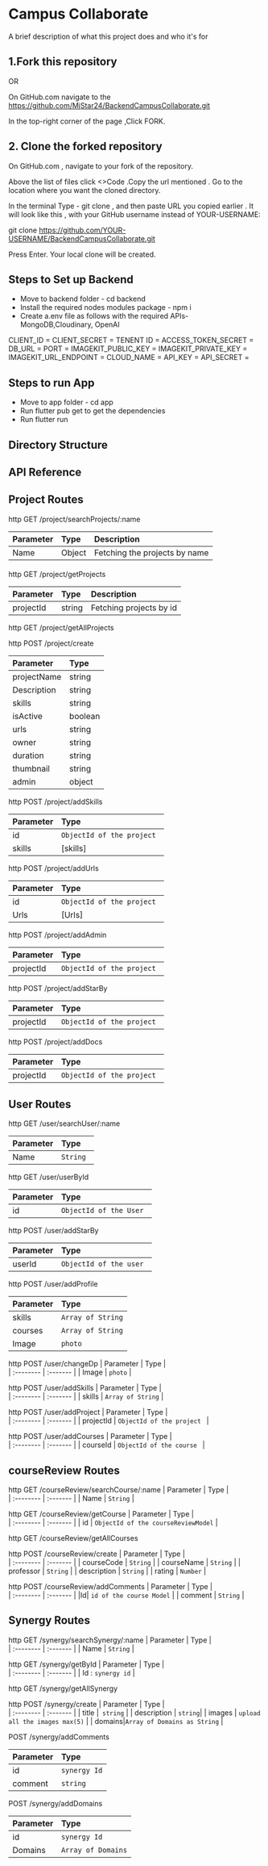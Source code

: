 

# Campus Collaborate

A brief description of what this project does and who it's for

## 1.Fork this repository
OR

On GitHub.com navigate to the https://github.com/MjStar24/BackendCampusCollaborate.git

In the top-right corner of the page ,Click FORK.

## 2. Clone the forked repository

On GitHub.com , navigate to your fork of the repository.

Above the list of files click <>Code .Copy the url mentioned . Go to the location where you want the cloned directory.

In the terminal Type - git clone , and then paste URL you copied earlier . It will look like this , with your GitHub username instead of YOUR-USERNAME:

git clone https://github.com/YOUR-USERNAME/BackendCampusCollaborate.git

Press Enter. Your local clone will be created.

## Steps to Set up Backend

* Move to backend folder - cd backend
* Install the required nodes modules package - npm i
* Create a.env file as follows with the required APIs- MongoDB,Cloudinary, OpenAI

CLIENT_ID =
CLIENT_SECRET =
TENENT ID =
ACCESS_TOKEN_SECRET =
DB_URL =
PORT =
IMAGEKIT_PUBLIC_KEY =
IMAGEKIT_PRIVATE_KEY =
IMAGEKIT_URL_ENDPOINT =
CLOUD_NAME =
API_KEY =
API_SECRET =

## Steps to run App

* Move to app folder - cd app
* Run flutter pub get to get the dependencies
* Run flutter run

## Directory Structure

## API Reference

#### 
## Project Routes
http
  GET /project/searchProjects/:name


| Parameter | Type     | Description                |
| :-------- | :------- | :------------------------- |
|   Name  | Object |  Fetching the projects by name|

#### 

http
  GET /project/getProjects


| Parameter | Type     | Description                       |
| :-------- | :------- | :-------------------------------- |
| projectId      | string | Fetching projects by id |



http
  GET /project/getAllProjects





http
  POST /project/create


| Parameter | Type     |                   
| :-------- | :------- | 
| projectName      | string |  
| Description      | string |  
| skills      | string |  
| isActive      | boolean |  
| urls      | string |  
| owner      | string |  
| duration      | string |  
| thumbnail      | string |  
| admin      | object |  


http
  POST /project/addSkills 

| Parameter | Type     |                   
| :-------- | :------- | 
| id      | `ObjectId of the project ` |  
| skills      | [skills] |  


http
  POST /project/addUrls

| Parameter | Type     |                   
| :-------- | :------- | 
| id      | `ObjectId of the project ` |  
| Urls      | [Urls] |  

http
  POST /project/addAdmin

| Parameter | Type     |    
| :-------- | :------- | 
| projectId      | `ObjectId of the project ` |  

http
  POST /project/addStarBy

| Parameter | Type     |    
| :-------- | :------- | 
| projectId      | `ObjectId of the project ` |  


http
  POST /project/addDocs

| Parameter | Type     |    
| :-------- | :------- | 
| projectId      | `ObjectId of the project ` | 

## User Routes

http
  GET /user/searchUser/:name

| Parameter | Type     |    
| :-------- | :------- | 
| Name      | `String ` |  

http
  GET /user/userById

| Parameter | Type     |    
| :-------- | :------- | 
| id      | `ObjectId of the User ` | 

http
  POST /user/addStarBy

| Parameter | Type     |    
| :-------- | :------- | 
| userId      | `ObjectId of the user ` |  

http
  POST /user/addProfile

| Parameter | Type     |    
| :-------- | :------- | 
| skills      | `Array of String` | 
| courses     | `Array of String` | 
|Image        |        `photo` |

http
  POST /user/changeDp
| Parameter | Type     |    
| :-------- | :------- | 
| Image      | `photo` | 

http
  POST /user/addSkills
| Parameter | Type     |    
| :-------- | :------- | 
| skills      | `Array of String` | 

http
  POST /user/addProject
| Parameter | Type     |    
| :-------- | :------- | 
| projectId | `ObjectId of the project ` | 

http
  POST /user/addCourses
| Parameter | Type     |    
| :-------- | :------- | 
| courseId | `ObjectId of the course ` | 

## courseReview Routes

http
  GET /courseReview/searchCourse/:name
| Parameter | Type     |    
| :-------- | :------- | 
| Name      | `String` | 

http
  GET /courseReview/getCourse
| Parameter | Type     |    
| :-------- | :------- | 
| id      | `ObjectId of the courseReviewModel` | 

http
  GET /courseReview/getAllCourses

http
  POST /courseReview/create
| Parameter | Type     |    
| :-------- | :------- | 
| courseCode      | `String` | 
| courseName      | `String` | 
| professor      | `String` | 
| description      | `String` | 
| rating      | `Number` | 


http
  POST /courseReview/addComments
| Parameter | Type     |    
| :-------- | :------- | 
|Id| `id of the course Model` | 
| comment      | `String` | 

## Synergy Routes
http
  GET /synergy/searchSynergy/:name
| Parameter | Type     |    
| :-------- | :------- | 
| Name      | `String` | 

http
  GET /synergy/getById
| Parameter | Type     |    
| :-------- | :------- | 
| Id : `synergy id` | 

http
  GET /synergy/getAllSynergy

http
  POST /synergy/create
| Parameter | Type     |    
| :-------- | :------- | 
| title |` string` | 
| description | `string`| 
| images | `upload all the images max(5)` | 
| domains|`Array of Domains as String` | 

  POST /synergy/addComments

| Parameter | Type     |    
| :-------- | :------- | 
| id | `synergy Id`|
|comment|`string` | 

  POST /synergy/addDomains

| Parameter | Type     |    
| :-------- | :------- | 
| id | `synergy Id`|
|Domains|`Array of Domains` | 
 